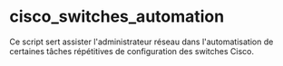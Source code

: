 # cisco_switches_automation
Ce script sert assister l'administrateur réseau dans l'automatisation de certaines tâches répétitives de configuration des switches Cisco.
